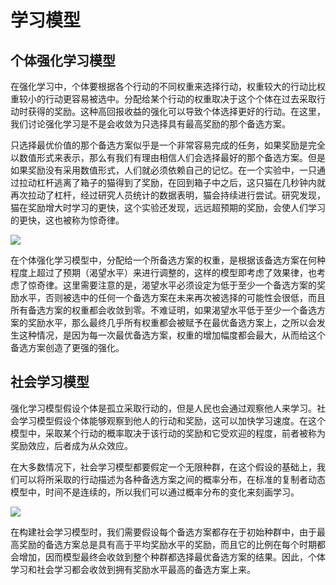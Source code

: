 # 学习模型

## 个体强化学习模型

在强化学习中，个体要根据各个行动的不同权重来选择行动，权重较大的行动比权重较小的行动更容易被选中。分配给某个行动的权重取决于这个个体在过去采取行动时获得的奖励。这种高回报收益的强化可以导致个体选择更好的行动。在这里，我们讨论强化学习是不是会收敛为只选择具有最高奖励的那个备选方案。

只选择最优价值的那个备选方案似乎是一个非常容易完成的任务，如果奖励是完全以数值形式来表示，那么有我们有理由相信人们会选择最好的那个备选方案。但是如果奖励没有采用数值形式，人们就必须依赖自己的记忆。在一个实验中，一只通过拉动杠杆逃离了箱子的猫得到了奖励，在回到箱子中之后，这只猫在几秒钟内就再次拉动了杠杆，经过研究人员统计的数据表明，猫会持续进行尝试。研究发现，猫在奖励增大时学习的更快，这个实验还发现，远远超预期的奖励，会使人们学习的更快，这也被称为惊奇律。

![](https://i.bmp.ovh/imgs/2022/08/04/915653319152d94e.png)

在个体强化学习模型中，分配给一个所备选方案的权重，是根据该备选方案在何种程度上超过了预期（渴望水平）来进行调整的，这样的模型即考虑了效果律，也考虑了惊奇律。这里需要注意的是，渴望水平必须设定为低于至少一个备选方案的奖励水平，否则被选中的任何一个备选方案在未来再次被选择的可能性会很低，而且所有备选方案的权重都会收敛到零。不难证明，如果渴望水平低于至少一个备选方案的奖励水平，那么最终几乎所有权重都会被赋予在最优备选方案上，之所以会发生这种情况，是因为每一次最优备选方案，权重的增加幅度都会最大，从而给这个备选方案创造了更强的强化。

## 社会学习模型

强化学习模型假设个体是孤立采取行动的，但是人民也会通过观察他人来学习。社会学习模型假设个体能够观察到他人的行动和奖励，这可以加快学习速度。在这个模型中，采取某个行动的概率取决于该行动的奖励和它受欢迎的程度，前者被称为奖励效应，后者成为从众效应。

在大多数情况下，社会学习模型都要假定一个无限种群，在这个假设的基础上，我们可以将所采取的行动描述为各种备选方案之间的概率分布，在标准的复制者动态模型中，时间不是连续的，所以我们可以通过概率分布的变化来刻画学习。

![](https://i.bmp.ovh/imgs/2022/08/04/3f2fda9198a9f0b0.png)

在构建社会学习模型时，我们需要假设每个备选方案都存在于初始种群中，由于最高奖励的备选方案总是具有高于平均奖励水平的奖励，而且它的比例在每个时期都会增加，因而模型最终会收敛到整个种群都选择最优备选方案的结果。因此，个体学习和社会学习都会收敛到拥有奖励水平最高的备选方案上来。